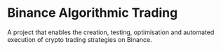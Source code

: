 # Binance Algorithmic Trading
A project that enables the creation, testing, optimisation and automated execution of crypto trading strategies on Binance.
